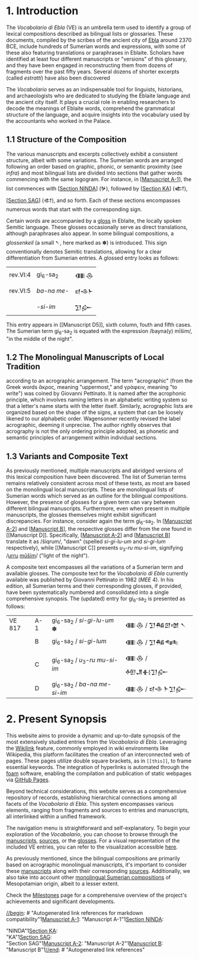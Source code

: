 # 1. Introduction

The *Vocabolario di Ebla* (VE) is an umbrella term used to identify a group of lexical compositions described as bilingual lists or glossaries. These documents, compiled by the scribes of the ancient city of [Ebla](https://pleiades.stoa.org/places/869702586) around 2370 BCE, include hundreds of Sumerian words and expressions, with some of these also featuring translations or paraphrases in Eblaite. Scholars have identified at least four different manuscripts or "versions" of this glossary, and they have been engaged in reconstructing them from dozens of fragments over the past fifty years. Several dozens of shorter excerpts (called *estratti*) have also been discovered

The *Vocabolario* serves as an indispensable tool for linguists, historians, and archaeologists who are dedicated to studying the Eblaite language and the ancient city itself. It plays a crucial role in enabling researchers to decode the meanings of Eblaite words, comprehend the grammatical structure of the language, and acquire insights into the vocabulary used by the accountants who worked in the Palace.

## 1.1 Structure of the Composition

The various manuscripts and excerpts collectively exhibit a consistent structure, albeit with some variations. The Sumerian words are arranged following an order based on graphic, phonic, or semantic proximity (see *infra*) and  most bilingual lists are divided into sections that gather words commencing with the same logogram. For instance, in [[Manuscript A-1]], the list commences with [[Section NINDA]] (𒃻), followed by [[Section KA]] (𒅗), [[Section SAG]] (𒊕), and so forth. Each of these sections encompasses numerous words that start with the corresponding sign.

Certain words are accompanied by a [gloss](https://www.merriam-webster.com/dictionary/gloss#dictionary-entry-3) in Eblaite, the locally spoken Semitic language. These glosses occasionally serve as direct translations, although paraphrases also appear. In some bilingual compositions, a *glossenkeil* (a small 𒀹, here marked as ✽) is introduced. This sign conventionally denotes Semitic translations, allowing for a clear differentiation from Sumerian entries. A glossed entry looks as follows:

|          |                               |        |
| -------- | ----------------------------- | ------ |
| rev.VI:4 | gi<sub>6</sub>-sa<sub>2</sub> | 𒈪𒁲   |
| rev.VI:5 | *ba-na me-*                   | 𒁀𒈾𒈨 |
|          | *-si-im*                      | 𒋛𒅎   |

This entry appears in [[Manuscript D5]], sixth column, fouth and fifth cases. The Sumerian term gi<sub>6</sub>-sa<sub>2</sub> is equated with the expression /bayna(y) mīšim/, "in the middle of the night".

## 1.2 The Monolingual Manuscripts of Local Tradition

according to an acrographic arrangement. The term "acrographic" (from the Greek words ἄκρος, meaning "uppermost," and γράφειν, meaning "to write") was coined by Giovanni Pettinato. It is named after the acrophonic principle, which involves naming letters in an alphabetic writing system so that a letter's name starts with the letter itself. Similarly, acrographic lists are organized based on the shape of the signs, a system that can be loosely likened to our alphabetic order. Wagensonner recently revised the label acrographic, deeming it unprecise. The author rightly observes that acrography is not the only ordering principle adopted, as phonetic and semantic principles of arrangement within individual sections.

## 1.3 Variants and Composite Text

As previously mentioned, multiple manuscripts and abridged versions of this lexical composition have been discovered. The list of Sumerian terms remains relatively consistent across most of these texts, as most are based on the monolingual local manuscripts. These are monolingual lists of Sumerian words which served as an outline for the bilingual compositions. However, the presence of glosses for a given term can vary between different bilingual manuscripts. Furthermore, even when present in multiple manuscripts, the glosses themselves might exhibit significant discrepancies. For instance, consider again the term gi<sub>6</sub>-sa<sub>2</sub>. In [[Manuscript A-2]] and [[Manuscript B]], the respective glosses differ from the one found in [[Manuscript D]]. Specifically, [[Manuscript A-2]] and [[Manuscript B]] translate it as /šiqrum/, "dawn" (spelled *si-gi-lu-um* and *si-gi-lum* respectively), while [[Manuscript C]] presents *u*<sub>3</sub>-*ru* *mu-si-im*, signifying /[urru](https://www.ebl.lmu.de/dictionary/urru%20I) [mūšim](https://www.ebl.lmu.de/dictionary/m%C5%AB%C5%A1u%20I)/ ("light of the night").

A composite text encompasses all the variations of a Sumerian term and available glosses. The composite text for the *Vocabolario di Ebla* currently available was published by Giovanni Pettinato in 1982 (*MEE* 4). In his edition, all Sumerian terms and their corresponding glosses, if provided, have been systematically numbered and consolidated into a single comprehensive synopsis. The (updated) entry for gi<sub>6</sub>-sa<sub>2</sub> is presented as follows:

|        |     |                                                                 |                  |
| ------ | --- | --------------------------------------------------------------- | ---------------- |
| VE 817 | A-1 | gi<sub>6</sub>-sa<sub>2</sub> / *si-gi-lu-um* ✽                 | 𒈪𒁲 / 𒋛𒄀𒇻𒌝 𒀹   |
|        | B   | gi<sub>6</sub>-sa<sub>2</sub> / *si-gi-lum*                     | 𒈪𒁲 / 𒋛𒄀𒈝      |
|        | C   | gi<sub>6</sub>-sa<sub>2</sub> / *u*<sub>3</sub>-*ru* *mu-si-im* | 𒈪𒁲 / 𒅇𒂗𒈬𒋛𒅎  |
|        | D   | gi<sub>6</sub>-sa<sub>2</sub> / *ba-na me-si-im*                | 𒈪𒁲 / 𒁀𒈾 𒈨𒋛𒅎 |

# 2. Present Synopsis

This website aims to provide a dynamic and up-to-date synopsis of the most extensively studied entries from the *Vocabolario di Ebla*. Leveraging the [Wikilink](https://en.wikipedia.org/wiki/Help:Link) feature, commonly employed in wiki environments like Wikipedia, this platform facilitates the creation of an interconnected web of pages. These pages utilize double square brackets, as in ``[[this]]``, to frame essential keywords. The integration of hyperlinks is automated through the [foam](https://foambubble.github.io/) software, enabling the compilation and publication of static webpages via [GitHub Pages](https://pages.github.com/).

Beyond technical considerations, this website serves as a comprehensive repository of records, establishing hierarchical connections among all facets of the *Vocabolario di Ebla*. This system encompasses various elements, ranging from fragments and sources to entries and manuscripts, all interlinked within a unified framework.

The navigation menu is straightforward and self-explanatory. To begin your exploration of the *Vocabolario*, you can choose to browse through the [manuscripts](https://erica-scarpa.github.io/VE/Bilingual%20Manuscripts.html), [sources](https://erica-scarpa.github.io/VE/Bilingual.html), or the [glosses](https://erica-scarpa.github.io/VE/Synopsis.html). For a visual representation of the included VE entries, you can refer to the visualization accessible [here](https://erica-scarpa.github.io/VE/Chart.html).

As previously mentioned, since the bilingual compositions are primarily based on acrographic monolingual manuscripts, it's important to consider these [manuscripts](https://erica-scarpa.github.io/VE/Monolingual%20Local%20Manuscripts.html) along with their corresponding [sources](https://erica-scarpa.github.io/VE/Monolingual%20Local.html). Additionally, we also take into account other [monolingual Sumerian compositions](https://erica-scarpa.github.io/VE/Monolingual.html) of Mesopotamian origin, albeit to a lesser extent.

Check the [Milestones](https://erica-scarpa.github.io/VE/Milestones.html) page for a comprehensive overview of the project's achievements and significant developments.

[//begin]: # "Autogenerated link references for markdown compatibility"1[Manuscript A-1]: <Manuscript A-1> "Manuscript A-1"1[Section NINDA]: <Section NINDA> "NINDA"1[Section KA]: <Section KA> "KA"1[Section SAG]: <Section SAG> "Section SAG"1[Manuscript A-2]: <Manuscript A-2> "Manuscript A-2"1[Manuscript B]: <Manuscript B> "Manuscript B"1[//end]: # "Autogenerated link references"

[//begin]: # "Autogenerated link references for markdown compatibility"
[Manuscript A-1]: <Manuscript A-1> "Manuscript A-1"
[Section NINDA]: <Section NINDA> "NINDA"
[Section KA]: <Section KA> "KA"
[Section SAG]: <Section SAG> "Section SAG"
[Manuscript A-2]: <Manuscript A-2> "Manuscript A-2"
[Manuscript B]: <Manuscript B> "Manuscript B"
[//end]: # "Autogenerated link references"